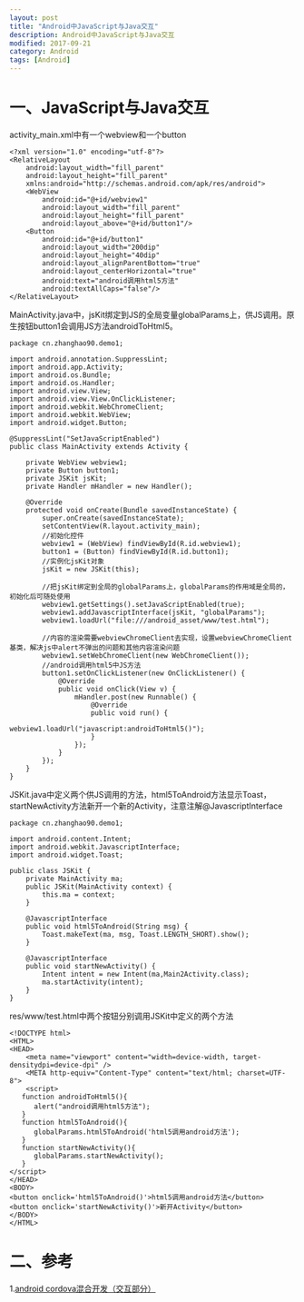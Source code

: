 ```yaml
---
layout: post
title: "Android中JavaScript与Java交互"
description: Android中JavaScript与Java交互
modified: 2017-09-21
category: Android
tags: [Android]
---
```


# 一、JavaScript与Java交互

activity_main.xml中有一个webview和一个button

	<?xml version="1.0" encoding="utf-8"?>
	<RelativeLayout
	    android:layout_width="fill_parent"
	    android:layout_height="fill_parent"
	    xmlns:android="http://schemas.android.com/apk/res/android">
	    <WebView
	        android:id="@+id/webview1"
	        android:layout_width="fill_parent"
	        android:layout_height="fill_parent"
	        android:layout_above="@+id/button1"/>
	    <Button
	        android:id="@+id/button1"
	        android:layout_width="200dip"
	        android:layout_height="40dip"
	        android:layout_alignParentBottom="true"
	        android:layout_centerHorizontal="true"
	        android:text="android调用html5方法"
	        android:textAllCaps="false"/>
	</RelativeLayout>

MainActivity.java中，jsKit绑定到JS的全局变量globalParams上，供JS调用。原生按钮button1会调用JS方法androidToHtml5。

	package cn.zhanghao90.demo1;

	import android.annotation.SuppressLint;
	import android.app.Activity;
	import android.os.Bundle;
	import android.os.Handler;
	import android.view.View;
	import android.view.View.OnClickListener;
	import android.webkit.WebChromeClient;
	import android.webkit.WebView;
	import android.widget.Button;

	@SuppressLint("SetJavaScriptEnabled")
	public class MainActivity extends Activity {

	    private WebView webview1;
	    private Button button1;
	    private JSKit jsKit;
	    private Handler mHandler = new Handler();

	    @Override
	    protected void onCreate(Bundle savedInstanceState) {
	        super.onCreate(savedInstanceState);
	        setContentView(R.layout.activity_main);
	        //初始化控件
	        webview1 = (WebView) findViewById(R.id.webview1);
	        button1 = (Button) findViewById(R.id.button1);
	        //实例化jsKit对象
	        jsKit = new JSKit(this);

	        //把jsKit绑定到全局的globalParams上，globalParams的作用域是全局的，初始化后可随处使用
	        webview1.getSettings().setJavaScriptEnabled(true);
	        webview1.addJavascriptInterface(jsKit, "globalParams");
	        webview1.loadUrl("file:///android_asset/www/test.html");

	        //内容的渲染需要webviewChromeClient去实现，设置webviewChromeClient基类，解决js中alert不弹出的问题和其他内容渲染问题
	        webview1.setWebChromeClient(new WebChromeClient());
	        //android调用html5中JS方法
	        button1.setOnClickListener(new OnClickListener() {
	            @Override
	            public void onClick(View v) {
	                mHandler.post(new Runnable() {
	                    @Override
	                    public void run() {
	                        webview1.loadUrl("javascript:androidToHtml5()");
	                    }
	                });
	            }
	        });
	    }
	}

JSKit.java中定义两个供JS调用的方法，html5ToAndroid方法显示Toast，startNewActivity方法新开一个新的Activity，注意注解@JavascriptInterface


	package cn.zhanghao90.demo1;

	import android.content.Intent;
	import android.webkit.JavascriptInterface;
	import android.widget.Toast;

	public class JSKit {
	    private MainActivity ma;
	    public JSKit(MainActivity context) {
	        this.ma = context;
	    }

	    @JavascriptInterface
	    public void html5ToAndroid(String msg) {
	        Toast.makeText(ma, msg, Toast.LENGTH_SHORT).show();
	    }

	    @JavascriptInterface
	    public void startNewActivity() {
	        Intent intent = new Intent(ma,Main2Activity.class);
	        ma.startActivity(intent);
	    }
	}

res/www/test.html中两个按钮分别调用JSKit中定义的两个方法

	<!DOCTYPE html>
	<HTML>
	<HEAD>
	    <meta name="viewport" content="width=device-width, target-densitydpi=device-dpi" />
	    <META http-equiv="Content-Type" content="text/html; charset=UTF-8">
	    <script>
	   function androidToHtml5(){
	      alert("android调用html5方法");
	   }
	   function html5ToAndroid(){
	      globalParams.html5ToAndroid('html5调用android方法');
	   }
	   function startNewActivity(){
	      globalParams.startNewActivity();
	   }
	</script>
	</HEAD>
	<BODY>
	<button onclick='html5ToAndroid()'>html5调用android方法</button>
	<button onclick='startNewActivity()'>新开Activity</button>
	</BODY>
	</HTML>

# 二、参考

1.[android cordova混合开发（交互部分）](http://blog.csdn.net/u010819959/article/details/50608273)